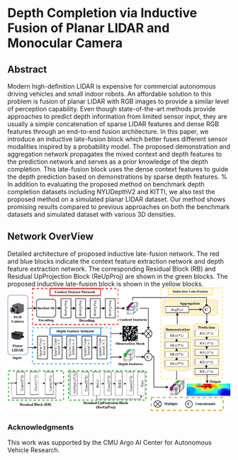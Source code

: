 # Depth Completion via Inductive Fusion of Planar LIDAR and Monocular Camera

## Abstract

Modern high-definition LIDAR is expensive for commercial autonomous driving vehicles and small indoor robots. An affordable solution to this problem is fusion of planar LIDAR with RGB images to provide a similar level of perception capability. Even though state-of-the-art methods provide approaches to predict depth information from limited sensor input, they are usually a simple concatenation of sparse LIDAR features and dense RGB features through an end-to-end fusion architecture. In this paper, we introduce an inductive late-fusion block which better fuses different sensor modalities inspired by a probability model. The proposed demonstration and aggregation network propagates the mixed context and depth features to the prediction network and serves as a prior knowledge of the depth completion. This late-fusion block uses the dense context features to guide the depth prediction based on demonstrations by sparse depth features. %
In addition to evaluating the proposed method on benchmark depth completion datasets including NYUDepthV2 and KITTI, we also test the proposed method on a simulated planar LIDAR dataset. Our method shows promising results compared to previous approaches on both the benchmark datasets and simulated dataset with various 3D densities.

## Network OverView
Detailed architecture of proposed inductive late-fusion network. The red and blue blocks indicate the context feature extraction network and depth feature extraction network. The corresponding Residual Block (RB) and Residual UpProjection Block (ReUpProj) are shown in the green blocks. The proposed inductive late-fusion block is shown in the yellow blocks.
![Network Architecture](network.png)

### Acknowledgments

This work was supported by the CMU Argo AI Center for Autonomous Vehicle Research.
